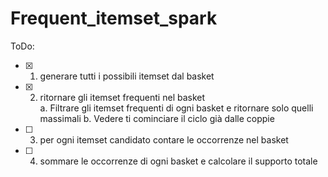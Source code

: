 # Frequent_itemset_spark

ToDo:
- [X] 1. generare tutti i possibili itemset dal basket 
- [X] 2. ritornare gli itemset frequenti nel basket <br>
        a. Filtrare gli itemset frequenti di ogni basket e ritornare solo quelli massimali
        b. Vedere ti cominciare il ciclo già dalle coppie
- [ ] 3. per ogni itemset candidato contare le occorrenze nel basket
- [ ] 4. sommare le occorrenze di ogni basket e calcolare il supporto totale

